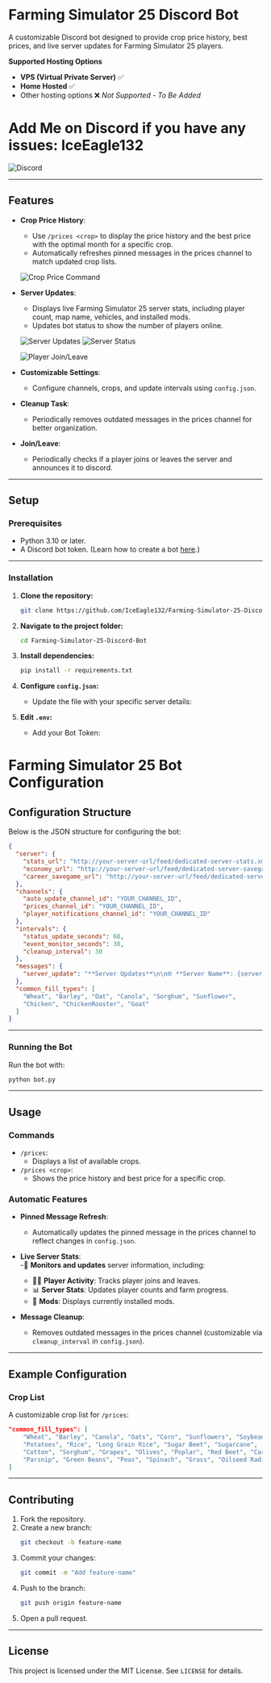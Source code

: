 # Farming Simulator 25 Discord Bot

A customizable Discord bot designed to provide crop price history, best prices, and live server updates for Farming Simulator 25 players.

**Supported Hosting Options**

- **VPS (Virtual Private Server)** ✅
- **Home Hosted** ✅
- Other hosting options ❌ *Not Supported* - *To Be Added*


# Add Me on Discord if you have any issues: IceEagle132
![Discord](https://i.imgur.com/WBZNr94.png "Profile")

---

## Features

- **Crop Price History**:
  - Use `/prices <crop>` to display the price history and the best price with the optimal month for a specific crop.
  - Automatically refreshes pinned messages in the prices channel to match updated crop lists.

  ![Crop Price Command](https://i.imgur.com/rsL6Z4C.png "Crop Price Command Example")
  
- **Server Updates**:
  - Displays live Farming Simulator 25 server stats, including player count, map name, vehicles, and installed mods.
  - Updates bot status to show the number of players online.

  ![Server Updates](https://i.imgur.com/iI7YWjo.png "Server Updates Example")
  ![Server Status](https://i.imgur.com/UDr5TnO.png "Server Status Example")

  ![Player Join/Leave](https://i.imgur.com/AMEgGEF.png "Join/Leave Example")

- **Customizable Settings**:
  - Configure channels, crops, and update intervals using `config.json`.

- **Cleanup Task**:
  - Periodically removes outdated messages in the prices channel for better organization.

- **Join/Leave**:
  - Periodically checks if a player joins or leaves the server and announces it to discord.

---

## Setup

### Prerequisites
- Python 3.10 or later.
- A Discord bot token. (Learn how to create a bot [here](https://discordpy.readthedocs.io/en/stable/discord.html).)

---

### Installation

1. **Clone the repository:**
   ```bash
   git clone https://github.com/IceEagle132/Farming-Simulator-25-Discord-Bot.git
   ```
   
2. **Navigate to the project folder:**
   ```bash
   cd Farming-Simulator-25-Discord-Bot
   ```

3. **Install dependencies:**
   ```bash
   pip install -r requirements.txt
   ```

4. **Configure `config.json`:**
   - Update the file with your specific server details:

5. **Edit `.env`:**
   - Add your Bot Token:

# Farming Simulator 25 Bot Configuration

## Configuration Structure
Below is the JSON structure for configuring the bot:

```json
{
  "server": {
    "stats_url": "http://your-server-url/feed/dedicated-server-stats.xml",
    "economy_url": "http://your-server-url/feed/dedicated-server-savegame.html?file=economy",
    "career_savegame_url": "http://your-server-url/feed/dedicated-server-savegame.html?file=careerSavegame"
  },
  "channels": {
    "auto_update_channel_id": "YOUR_CHANNEL_ID",
    "prices_channel_id": "YOUR_CHANNEL_ID",
    "player_notifications_channel_id": "YOUR_CHANNEL_ID"
  },
  "intervals": {
    "status_update_seconds": 60,
    "event_monitor_seconds": 30,
    "cleanup_interval": 30
  },
  "messages": {
    "server_update": "**Server Updates**\n\n🌐 **Server Name**: {server_name}\n🗺️ **Map Name**: {map_name}\n\n👥 **Players Online**: {players_online}/{player_capacity}\n⏳ **Farm Progress**: {hours}h {minutes}m\n\n📅 **Savegame Creation Date**: {creation_date}\n💾 **Last Save Date**: {last_save_date}\n\n📊 **Economic Difficulty**: {economic_difficulty}\n⏱️ **Time Scale**: {time_scale}x\n💰 **Current Money**: {current_money}\n\n🔧 **Mods**:\n{mods}"
  },
  "common_fill_types": [
    "Wheat", "Barley", "Oat", "Canola", "Sorghum", "Sunflower",
    "Chicken", "ChickenRooster", "Goat"
  ]
}
```
---

### Running the Bot

Run the bot with:
```bash
python bot.py
```

---

## Usage

### Commands

- `/prices`:
  - Displays a list of available crops.
- `/prices <crop>`:
  - Shows the price history and best price for a specific crop.

### Automatic Features

- **Pinned Message Refresh**:
  - Automatically updates the pinned message in the prices channel to reflect changes in `config.json`.

- **Live Server Stats**:  
  -📡 **Monitors and updates** server information, including:  
  - 🧍‍♂️ **Player Activity**: Tracks player joins and leaves.  
  - 📊 **Server Stats**: Updates player counts and farm progress.  
  - 🔧 **Mods**: Displays currently installed mods.

- **Message Cleanup**:
  - Removes outdated messages in the prices channel (customizable via `cleanup_interval` in `config.json`).

---

## Example Configuration

### Crop List
A customizable crop list for `/prices`:
```json
"common_fill_types": [
    "Wheat", "Barley", "Canola", "Oats", "Corn", "Sunflowers", "Soybeans",
    "Potatoes", "Rice", "Long Grain Rice", "Sugar Beet", "Sugarcane",
    "Cotton", "Sorghum", "Grapes", "Olives", "Poplar", "Red Beet", "Carrots",
    "Parsnip", "Green Beans", "Peas", "Spinach", "Grass", "Oilseed Radish"
]
```

---

## Contributing

1. Fork the repository.
2. Create a new branch:
   ```bash
   git checkout -b feature-name
   ```
3. Commit your changes:
   ```bash
   git commit -m "Add feature-name"
   ```
4. Push to the branch:
   ```bash
   git push origin feature-name
   ```
5. Open a pull request.

---

## License

This project is licensed under the MIT License. See `LICENSE` for details.
